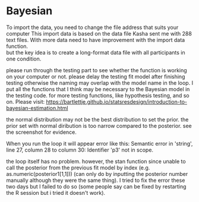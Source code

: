 # Bayesian
To import the data, you need to change the file address that suits your computer 
This import data is based on the data file Kasha sent me with 288 text files. With more data need to have improvement with the import data function.  
but the key idea is to create a long-format data file with all participants in one condition. 

please run through the testing part to see whether the function is working on your computer or not. 
please delay the testing fit model after finishing testing otherwise the naming may overlap with the model name in the loop. 
I put all the functions that I think may be necessary to the Bayesian model in the testing code. for more testing functions, like hypothesis testing, and so on. Please visit: https://bartlettje.github.io/statsresdesign/introduction-to-bayesian-estimation.html

the normal distribution may not be the best distribution to set the prior. the prior set with normal diribution is too narrow compared to the posterior. see the screenshot for evidence. 

When you run the loop it will appear error like this: Semantic error in 'string', line 27, column 28 to column 30: Identifier 'p3' not in scope.

the loop itself has no problem. however, the stan function since unable to call the posterior from the previous fit model by index (e.g. as.numeric(posterior1[1,1])) (can only do by inputting the posterior number manually although they were the same thing).
I tried to fix the error these two days but I failed to do so (some people say can be fixed by restarting the R session but i tried it doesn't work). 
